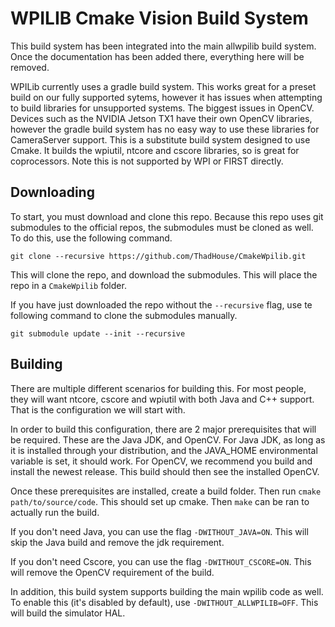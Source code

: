# WPILIB Cmake Vision Build System

This build system has been integrated into the main allwpilib build system. Once the documentation has been added there, everything here will be removed.

WPILib currently uses a gradle build system. This works great for a preset build on our fully supported sytems, however it has issues when attempting to build libraries for unsupported systems. The biggest issues in OpenCV. Devices such as the NVIDIA Jetson TX1 have their own OpenCV libraries, however the gradle build system has no easy way to use these libraries for CameraServer support. This is a substitute build system designed to use Cmake. It builds the wpiutil, ntcore and cscore libraries, so is great for coprocessors. Note this is not supported by WPI or FIRST directly.

## Downloading
To start, you must download and clone this repo. Because this repo uses git submodules to the official repos, the submodules must be cloned as well. To do this, use the following command.

`git clone --recursive https://github.com/ThadHouse/CmakeWpilib.git`

This will clone the repo, and download the submodules. This will place the repo in a `CmakeWpilib` folder.

If you have just downloaded the repo without the `--recursive` flag, use te following command to clone the submodules manually.

`git submodule update --init --recursive`

## Building

There are multiple different scenarios for building this. For most people, they will want ntcore, cscore and wpiutil with both Java and C++ support. That is the configuration we will start with.

In order to build this configuration, there are 2 major prerequisites that will be required. These are the Java JDK, and OpenCV. For Java JDK, as long as it is installed through your distribution, and the JAVA_HOME environmental variable is set, it should work. For OpenCV, we recommend you build and install the newest release. This build should then see the installed OpenCV.

Once these prerequisites are installed, create a build folder. Then run `cmake path/to/source/code`. This should set up cmake. Then `make` can be ran to actually run the build.




If you don't need Java, you can use the flag `-DWITHOUT_JAVA=ON`. This will skip the Java build and remove the jdk requirement.

If you don't need Cscore, you can use the flag `-DWITHOUT_CSCORE=ON`. This will remove the OpenCV requirement of the build.

In addition, this build system supports building the main wpilib code as well. To enable this (it's disabled by default), use `-DWITHOUT_ALLWPILIB=OFF`. This will build the simulator HAL.
